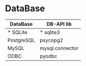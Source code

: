 # DataBase

| DataBase | DB-API lib |
| --- | --- |
| * SQLite | * sqlite3 |
| PostgreSQL | psycopg2 |
| MySQL | mysql.connector |
| ODBC | pyodbc |
